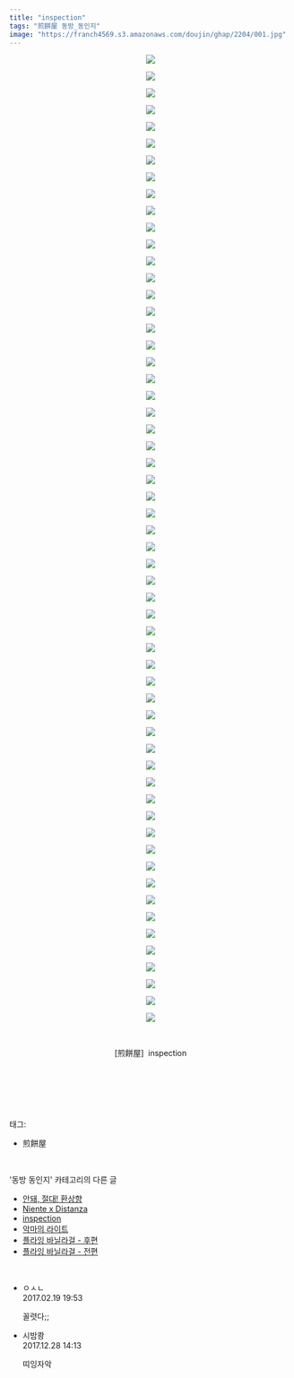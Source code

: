 ```yaml
---
title: "inspection"
tags: "煎餅屋 동방_동인지"
image: "https://franch4569.s3.amazonaws.com/doujin/ghap/2204/001.jpg"
---
```

<div class="article">
<p style="text-align: center; clear: none; float: none;"><img src="{{ site.imgserver2 }}/ghap/2204/001.jpg"/></p>
<p style="text-align: center; clear: none; float: none;"><img src="{{ site.imgserver2 }}/ghap/2204/002.jpg"/></p>
<p style="text-align: center; clear: none; float: none;"><img src="{{ site.imgserver2 }}/ghap/2204/003.jpg"/></p>
<p style="text-align: center; clear: none; float: none;"><img src="{{ site.imgserver2 }}/ghap/2204/004.jpg"/></p>
<p style="text-align: center; clear: none; float: none;"><img src="{{ site.imgserver2 }}/ghap/2204/005.jpg"/></p>
<p style="text-align: center; clear: none; float: none;"><img src="{{ site.imgserver2 }}/ghap/2204/006.jpg"/></p>
<p style="text-align: center; clear: none; float: none;"><img src="{{ site.imgserver2 }}/ghap/2204/007.jpg"/></p>
<p style="text-align: center; clear: none; float: none;"><img src="{{ site.imgserver2 }}/ghap/2204/008.jpg"/></p>
<p style="text-align: center; clear: none; float: none;"><img src="{{ site.imgserver2 }}/ghap/2204/009.jpg"/></p>
<p style="text-align: center; clear: none; float: none;"><img src="{{ site.imgserver2 }}/ghap/2204/010.jpg"/></p>
<p style="text-align: center; clear: none; float: none;"><img src="{{ site.imgserver2 }}/ghap/2204/011.jpg"/></p>
<p style="text-align: center; clear: none; float: none;"><img src="{{ site.imgserver2 }}/ghap/2204/012.jpg"/></p>
<p style="text-align: center; clear: none; float: none;"><img src="{{ site.imgserver2 }}/ghap/2204/013.jpg"/></p>
<p style="text-align: center; clear: none; float: none;"><img src="{{ site.imgserver2 }}/ghap/2204/014.jpg"/></p>
<p style="text-align: center; clear: none; float: none;"><img src="{{ site.imgserver2 }}/ghap/2204/015.jpg"/></p>
<p style="text-align: center; clear: none; float: none;"><img src="{{ site.imgserver2 }}/ghap/2204/016.jpg"/></p>
<p style="text-align: center; clear: none; float: none;"><img src="{{ site.imgserver2 }}/ghap/2204/017.jpg"/></p>
<p style="text-align: center; clear: none; float: none;"><img src="{{ site.imgserver2 }}/ghap/2204/018.jpg"/></p>
<p style="text-align: center; clear: none; float: none;"><img src="{{ site.imgserver2 }}/ghap/2204/019.jpg"/></p>
<p style="text-align: center; clear: none; float: none;"><img src="{{ site.imgserver2 }}/ghap/2204/020.jpg"/></p>
<p style="text-align: center; clear: none; float: none;"><img src="{{ site.imgserver2 }}/ghap/2204/021.jpg"/></p>
<p style="text-align: center; clear: none; float: none;"><img src="{{ site.imgserver2 }}/ghap/2204/022.jpg"/></p>
<p style="text-align: center; clear: none; float: none;"><img src="{{ site.imgserver2 }}/ghap/2204/023.jpg"/></p>
<p style="text-align: center; clear: none; float: none;"><img src="{{ site.imgserver2 }}/ghap/2204/024.jpg"/></p>
<p style="text-align: center; clear: none; float: none;"><img src="{{ site.imgserver2 }}/ghap/2204/025.jpg"/></p>
<p style="text-align: center; clear: none; float: none;"><img src="{{ site.imgserver2 }}/ghap/2204/026.jpg"/></p>
<p style="text-align: center; clear: none; float: none;"><img src="{{ site.imgserver2 }}/ghap/2204/027.jpg"/></p>
<p style="text-align: center; clear: none; float: none;"><img src="{{ site.imgserver2 }}/ghap/2204/028.jpg"/></p>
<p style="text-align: center; clear: none; float: none;"><img src="{{ site.imgserver2 }}/ghap/2204/029.jpg"/></p>
<p style="text-align: center; clear: none; float: none;"><img src="{{ site.imgserver2 }}/ghap/2204/030.jpg"/></p>
<p style="text-align: center; clear: none; float: none;"><img src="{{ site.imgserver2 }}/ghap/2204/031.jpg"/></p>
<p style="text-align: center; clear: none; float: none;"><img src="{{ site.imgserver2 }}/ghap/2204/032.jpg"/></p>
<p style="text-align: center; clear: none; float: none;"><img src="{{ site.imgserver2 }}/ghap/2204/033.jpg"/></p>
<p style="text-align: center; clear: none; float: none;"><img src="{{ site.imgserver2 }}/ghap/2204/034.jpg"/></p>
<p style="text-align: center; clear: none; float: none;"><img src="{{ site.imgserver2 }}/ghap/2204/035.jpg"/></p>
<p style="text-align: center; clear: none; float: none;"><img src="{{ site.imgserver2 }}/ghap/2204/036.jpg"/></p>
<p style="text-align: center; clear: none; float: none;"><img src="{{ site.imgserver2 }}/ghap/2204/037.jpg"/></p>
<p style="text-align: center; clear: none; float: none;"><img src="{{ site.imgserver2 }}/ghap/2204/038.jpg"/></p>
<p style="text-align: center; clear: none; float: none;"><img src="{{ site.imgserver2 }}/ghap/2204/039.jpg"/></p>
<p style="text-align: center; clear: none; float: none;"><img src="{{ site.imgserver2 }}/ghap/2204/040.jpg"/></p>
<p style="text-align: center; clear: none; float: none;"><img src="{{ site.imgserver2 }}/ghap/2204/041.jpg"/></p>
<p style="text-align: center; clear: none; float: none;"><img src="{{ site.imgserver2 }}/ghap/2204/042.jpg"/></p>
<p style="text-align: center; clear: none; float: none;"><img src="{{ site.imgserver2 }}/ghap/2204/043.jpg"/></p>
<p style="text-align: center; clear: none; float: none;"><img src="{{ site.imgserver2 }}/ghap/2204/044.jpg"/></p>
<p style="text-align: center; clear: none; float: none;"><img src="{{ site.imgserver2 }}/ghap/2204/045.jpg"/></p>
<p style="text-align: center; clear: none; float: none;"><img src="{{ site.imgserver2 }}/ghap/2204/046.jpg"/></p>
<p style="text-align: center; clear: none; float: none;"><img src="{{ site.imgserver2 }}/ghap/2204/047.jpg"/></p>
<p style="text-align: center; clear: none; float: none;"><img src="{{ site.imgserver2 }}/ghap/2204/048.jpg"/></p>
<p style="text-align: center; clear: none; float: none;"><img src="{{ site.imgserver2 }}/ghap/2204/049.jpg"/></p>
<p style="text-align: center; clear: none; float: none;"><img src="{{ site.imgserver2 }}/ghap/2204/050.jpg"/></p>
<p style="text-align: center; clear: none; float: none;"><img src="{{ site.imgserver2 }}/ghap/2204/051.jpg"/></p>
<p style="text-align: center; clear: none; float: none;"><img src="{{ site.imgserver2 }}/ghap/2204/052.jpg"/></p>
<p style="text-align: center; clear: none; float: none;"><img src="{{ site.imgserver2 }}/ghap/2204/053.jpg"/></p>
<p style="text-align: center; clear: none; float: none;"><img src="{{ site.imgserver2 }}/ghap/2204/054.jpg"/></p>
<p style="text-align: center; clear: none; float: none;"><img src="{{ site.imgserver2 }}/ghap/2204/055.jpg"/></p>
<p style="text-align: center; clear: none; float: none;"><img src="{{ site.imgserver2 }}/ghap/2204/056.jpg"/></p>
<p style="text-align: center; clear: none; float: none;"><img src="{{ site.imgserver2 }}/ghap/2204/057.jpg"/></p>
<p style="text-align: center; clear: none; float: none;"><img src="{{ site.imgserver2 }}/ghap/2204/058.jpg"/></p>
<p style="text-align: center; clear: none; float: none;"><br/></p>
<p style="text-align: center; clear: none; float: none;">[煎餅屋]  inspection</p>
<p style="text-align: center; clear: none; float: none;"><br/></p>
<p><br/></p>
</div><br/>
<div class="tagTrail">
<p>태그: </p>
<ul>
<li>煎餅屋</li>
</ul>
</div><br/>
<div class="another">
<p>'동방 동인지' 카테고리의 다른 글</p>
<ul>
<li><a href="/ghap_2207">안돼, 절대! 환상향</a></li>
<li><a href="/ghap_2205">Niente x Distanza</a></li>
<li><a href="/ghap_2204">inspection</a></li>
<li><a href="/ghap_2203">악마의 라이트</a></li>
<li><a href="/ghap_2202">플라잉 바닐라걸 - 후편</a></li>
<li><a href="/ghap_2201">플라잉 바닐라걸 - 전편</a></li>
</ul>
</div><br/>
<div class="cb_module cb_fluid">
<div class="cb_wrt cb_profile">
<div class="comment">
<ul>
<li class="cb_thumb_off" id="comment14919325">
<div class="cb_comment_area">
<div class="cb_info_area">
<div class="cb_section">
<span class="cb_nick_name">ㅇㅅㄴ</span>
</div>
<div class="cb_section">
<span class="cb_date">2017.02.19 19:53 </span>
</div>
</div>
<div class="cb_dsc_comment">
<p class="cb_dsc">
											꼴렷다;;
										</p>
</div>
</div></li>
<li class="cb_thumb_off" id="comment15161640">
<div class="cb_comment_area">
<div class="cb_info_area">
<div class="cb_section">
<span class="cb_nick_name">시밤쾅</span>
</div>
<div class="cb_section">
<span class="cb_date">2017.12.28 14:13 </span>
</div>
</div>
<div class="cb_dsc_comment">
<p class="cb_dsc">
											띠잉자악
										</p>
</div>
</div></li>
</ul>
</div>
</div><!-- commentList close -->
</div><br/>
